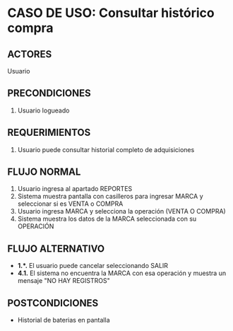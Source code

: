 # CASO DE USO: Consultar histórico compra

## ACTORES  
Usuario

## PRECONDICIONES
1. Usuario logueado 

## REQUERIMIENTOS  
1. Usuario puede consultar historial completo de adquisiciones

## FLUJO NORMAL 
1. Usuario ingresa al apartado REPORTES
2. Sistema muestra pantalla con casilleros para ingresar MARCA y seleccionar si es VENTA o COMPRA
3. Usuario ingresa MARCA y selecciona la operación (VENTA O COMPRA)
4. Sistema muestra los datos de la MARCA seleccionada con su OPERACIÓN

## FLUJO ALTERNATIVO 
- **1.*.** El usuario puede cancelar seleccionando SALIR
- **4.1.** El sistema no encuentra la MARCA con esa operación y muestra un mensaje "NO HAY REGISTROS"

## POSTCONDICIONES  
- Historial de baterias en pantalla